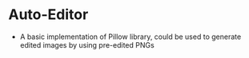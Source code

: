 # Auto-Editor
- A basic implementation of Pillow library, could be used to generate edited images by using pre-edited PNGs
